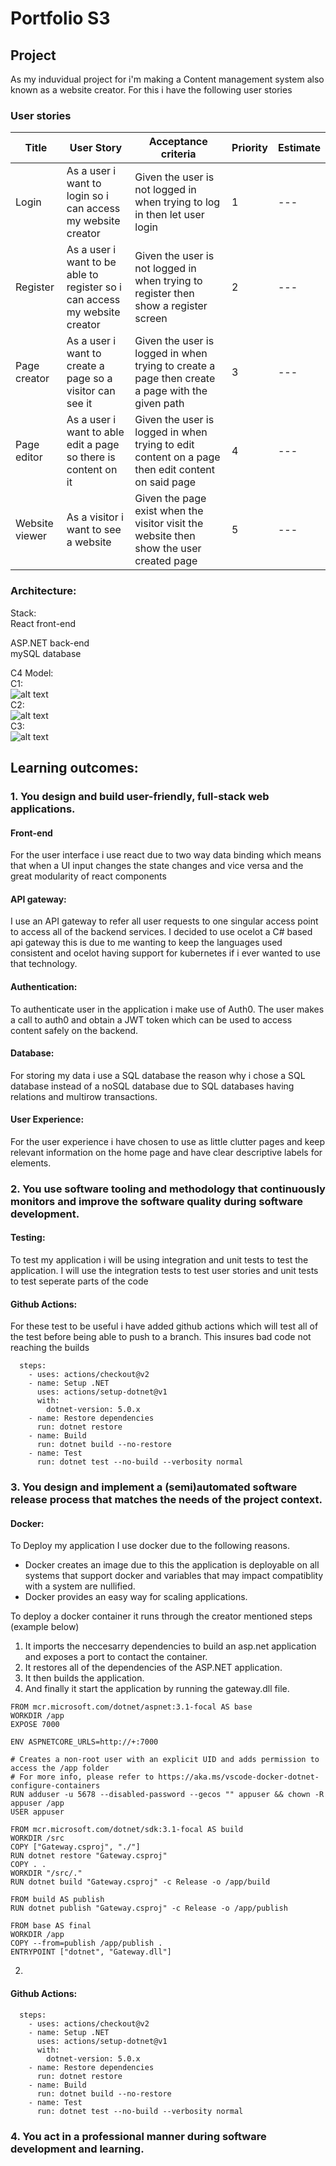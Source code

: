# Portfolio S3

## Project
As my induvidual project for i'm making a Content management system also known as a website creator. For this i have the following user stories
### User stories
|Title|User Story|Acceptance criteria|Priority|Estimate|
|---|---|---|---|---|
|Login|As a user i want to login so i can access my website creator|Given the user is not logged in when trying to log in then let user login|1|---|
|Register|As a user i want to be able to register so i can access my website creator|Given the user is not logged in when trying to register then show a register screen|2|---|
|Page creator|As a user i want to create a page so a visitor can see it|Given the user is logged in when trying to create a page then create a page with the given path|3|---|
|Page editor|As a user i want to able edit a page so there is content on it|Given the user is logged in when trying to edit content on a page then edit content on said page|4|---|
|Website viewer|As a visitor i want to see a website|Given the page exist when the visitor visit the website then show the user created page|5|---|
### Architecture:
Stack: <br/>
  React front-end<br/>

  ASP.NET back-end<br/>
  mySQL database<br/>

C4 Model:<br/>
C1:<br/>
![alt text](https://github.com/DB-S3/Documentation/blob/main/Images/c1.drawio.png?raw=true)<br/>
C2:<br/>
![alt text](https://github.com/DB-S3/Documentation/blob/main/Images/c2.drawio.png?raw=true)<br/>
C3:<br/>
![alt text](https://github.com/DB-S3/Documentation/blob/main/Images/c3.drawio.png?raw=true)<br/>


## Learning outcomes:
### 1. You design and build user-friendly, full-stack web applications.
  #### Front-end
  For the user interface i use react due to two way data binding which means that when a UI input changes the state changes and vice versa and the great modularity of react components
  #### API gateway:
  I use an API gateway to refer all user requests to one singular access point to access all of the backend services. I decided to use ocelot a C# based api gateway this is due to me wanting to keep the languages used consistent and ocelot having support for kubernetes if i ever wanted to use that technology.
  #### Authentication:
  To authenticate user in the application i make use of Auth0. The user makes a call to auth0 and obtain a JWT token which can be used to access content safely on the backend.
  #### Database:
  For storing my data i use a SQL database the reason why i chose a SQL database instead of a noSQL database due to SQL databases having relations and multirow transactions.
  #### User Experience:
  For the user experience i have chosen to use as little clutter pages and keep relevant information on the home page and have clear descriptive labels for elements.

  

### 2. You use software tooling and methodology that continuously monitors and improve the software quality during software development.
#### Testing:
To test my application i will be using integration and unit tests to test the application. I will use the integration tests to test user stories and unit tests to test seperate parts of the code

#### Github Actions:
For these test to be useful i have added github actions which will test all of the test before being able to push to a branch. This insures bad code not reaching the builds
  ```
    steps:
      - uses: actions/checkout@v2
      - name: Setup .NET
        uses: actions/setup-dotnet@v1
        with:
          dotnet-version: 5.0.x
      - name: Restore dependencies
        run: dotnet restore
      - name: Build
        run: dotnet build --no-restore
      - name: Test
        run: dotnet test --no-build --verbosity normal
```

### 3. You design and implement a (semi)automated software release process that matches the needs of the project context.
#### Docker:
To Deploy my application I use docker due to the following reasons.
* Docker creates an image due to this the application is deployable on all systems that support docker and variables that may impact compatiblity with a system are nullified.
* Docker provides an easy way for scaling applications.

To deploy a docker container it runs through the creator mentioned steps (example below)
1. It imports the neccesarry dependencies to build an asp.net application and exposes a port to contact the container.
2. It restores all of the dependencies of the ASP.NET application.
3. It then builds the application.
4. And finally it start the application by running the gateway.dll file.
```
FROM mcr.microsoft.com/dotnet/aspnet:3.1-focal AS base
WORKDIR /app
EXPOSE 7000

ENV ASPNETCORE_URLS=http://+:7000

# Creates a non-root user with an explicit UID and adds permission to access the /app folder
# For more info, please refer to https://aka.ms/vscode-docker-dotnet-configure-containers
RUN adduser -u 5678 --disabled-password --gecos "" appuser && chown -R appuser /app
USER appuser

FROM mcr.microsoft.com/dotnet/sdk:3.1-focal AS build
WORKDIR /src
COPY ["Gateway.csproj", "./"]
RUN dotnet restore "Gateway.csproj"
COPY . .
WORKDIR "/src/."
RUN dotnet build "Gateway.csproj" -c Release -o /app/build

FROM build AS publish
RUN dotnet publish "Gateway.csproj" -c Release -o /app/publish

FROM base AS final
WORKDIR /app
COPY --from=publish /app/publish .
ENTRYPOINT ["dotnet", "Gateway.dll"]
```
2. 

#### Github Actions:
  ```
    steps:
      - uses: actions/checkout@v2
      - name: Setup .NET
        uses: actions/setup-dotnet@v1
        with:
          dotnet-version: 5.0.x
      - name: Restore dependencies
        run: dotnet restore
      - name: Build
        run: dotnet build --no-restore
      - name: Test
        run: dotnet test --no-build --verbosity normal
```
### 4. You act in a professional manner during software development and learning.
